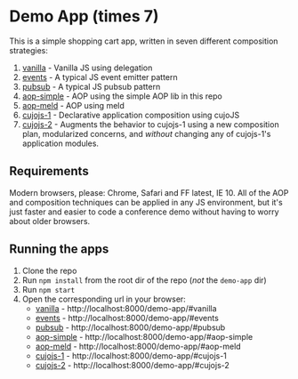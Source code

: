 # Demo App (times 7)

This is a simple shopping cart app, written in seven different composition strategies:

1. [vanilla](./vanilla) - Vanilla JS using delegation
2. [events](./events) - A typical JS event emitter pattern
3. [pubsub](./pubsub) - A typical JS pubsub pattern
4. [aop-simple](./aop-simple) - AOP using the simple AOP lib in this repo
5. [aop-meld](./aop-meld) - AOP using meld
6. [cujojs-1](./cujojs-1) - Declarative application composition using cujoJS
7. [cujojs-2](./cujojs-2) - Augments the behavior to cujojs-1 using a new composition plan, modularized concerns, and *without* changing any of cujojs-1's application modules.

## Requirements

Modern browsers, please: Chrome, Safari and FF latest, IE 10.  All of the AOP and composition techniques can be applied in any JS environment, but it's just faster and easier to code a conference demo without having to worry about older browsers.

## Running the apps

1. Clone the repo
1. Run `npm install` from the root dir of the repo (*not* the `demo-app` dir)
1. Run `npm start`
1. Open the corresponding url in your browser:
	- [vanilla](http://localhost:8000/demo-app/#vanilla) - http://localhost:8000/demo-app/#vanilla
	- [events](http://localhost:8000/demo-app/#events) - http://localhost:8000/demo-app/#events
	- [pubsub](http://localhost:8000/demo-app/#pubsub) - http://localhost:8000/demo-app/#pubsub
	- [aop-simple](http://localhost:8000/demo-app/#aop-simple) - http://localhost:8000/demo-app/#aop-simple
	- [aop-meld](http://localhost:8000/demo-app/#aop-meld) - http://localhost:8000/demo-app/#aop-meld
	- [cujojs-1](http://localhost:8000/demo-app/#cujojs-1) - http://localhost:8000/demo-app/#cujojs-1
	- [cujojs-2](http://localhost:8000/demo-app/#cujojs-2) - http://localhost:8000/demo-app/#cujojs-2

